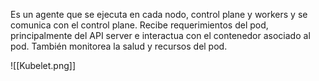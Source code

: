 Es un agente que se ejecuta en cada nodo, control plane y workers y se comunica con el control plane. Recibe requerimientos del pod, principalmente del API server e interactua con el contenedor asociado al pod. También monitorea la salud y recursos del pod.

![[Kubelet.png]]
